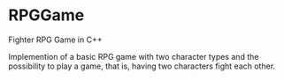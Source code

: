 # RPGGame
Fighter RPG Game in C++

Implemention of a basic RPG game with two character types and the possibility to play a game, that is, having two characters fight each other.

